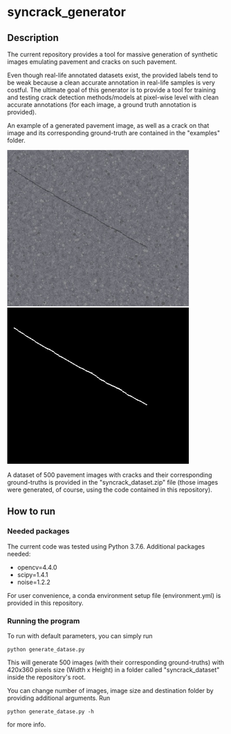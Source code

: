 # syncrack_generator
## Description
The current repository provides a tool for massive generation of synthetic images emulating pavement and cracks on such pavement.

Even though real-life annotated datasets exist, the provided labels tend to be weak because a clean accurate annotation in real-life samples is very costful. The ultimate goal of this generator is to provide a tool for training and testing crack detection methods/models at pixel-wise level with clean accurate annotations (for each image, a ground truth annotation is provided).

An example of a generated pavement image, as well as a crack on that image and its corresponding ground-truth are contained in the "examples" folder.

![alt text](https://github.com/Sutadasuto/syncrack_generator/blob/main/examples/img.jpg?width=210) ![alt text](https://github.com/Sutadasuto/syncrack_generator/blob/main/examples/gt.jpg?raw=true)

A dataset of 500 pavement images with cracks and their corresponding ground-truths is provided in the "syncrack_dataset.zip" file (those images were generated, of course, using the code contained in this repository).

## How to run
### Needed packages
The current code was tested using Python 3.7.6. Additional packages needed:
* opencv=4.4.0
* scipy=1.4.1
* noise=1.2.2

For user convenience, a conda environment setup file (environment.yml) is provided in this repository.

### Running the program
To run with default parameters, you can simply run
```
python generate_datase.py
```

This will generate 500 images (with their corresponding ground-truths) with 420x360 pixels size (Width x Height) in a folder called "syncrack_dataset" inside the repository's root.

You can change number of images, image size and destination folder by providing additional arguments. Run
```
python generate_datase.py -h
```
for more info.
